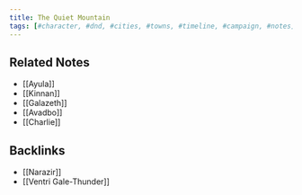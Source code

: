 ```yaml
---
title: The Quiet Mountain
tags: [#character, #dnd, #cities, #towns, #timeline, #campaign, #notes]
---
```




## Related Notes
- [[Ayula]]
- [[Kinnan]]
- [[Galazeth]]
- [[Avadbo]]
- [[Charlie]]

## Backlinks
- [[Narazir]]
- [[Ventri Gale-Thunder]]